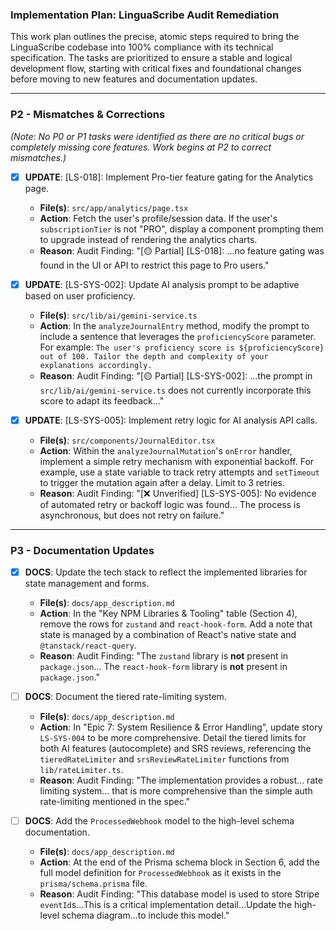 ### Implementation Plan: LinguaScribe Audit Remediation

This work plan outlines the precise, atomic steps required to bring the LinguaScribe codebase into 100% compliance with its technical specification. The tasks are prioritized to ensure a stable and logical development flow, starting with critical fixes and foundational changes before moving to new features and documentation updates.

---

### **P2 - Mismatches & Corrections**

*(Note: No P0 or P1 tasks were identified as there are no critical bugs or completely missing core features. Work begins at P2 to correct mismatches.)*

- [x] **UPDATE**: [LS-018]: Implement Pro-tier feature gating for the Analytics page.
    - **File(s)**: `src/app/analytics/page.tsx`
    - **Action**: Fetch the user's profile/session data. If the user's `subscriptionTier` is not "PRO", display a component prompting them to upgrade instead of rendering the analytics charts.
    - **Reason**: Audit Finding: "[🟡 Partial] [LS-018]: ...no feature gating was found in the UI or API to restrict this page to Pro users."

- [x] **UPDATE**: [LS-SYS-002]: Update AI analysis prompt to be adaptive based on user proficiency.
    - **File(s)**: `src/lib/ai/gemini-service.ts`
    - **Action**: In the `analyzeJournalEntry` method, modify the prompt to include a sentence that leverages the `proficiencyScore` parameter. For example: `The user's proficiency score is ${proficiencyScore} out of 100. Tailor the depth and complexity of your explanations accordingly.`
    - **Reason**: Audit Finding: "[🟡 Partial] [LS-SYS-002]: ...the prompt in `src/lib/ai/gemini-service.ts` does not currently incorporate this score to adapt its feedback..."

- [x] **UPDATE**: [LS-SYS-005]: Implement retry logic for AI analysis API calls.
    - **File(s)**: `src/components/JournalEditor.tsx`
    - **Action**: Within the `analyzeJournalMutation`'s `onError` handler, implement a simple retry mechanism with exponential backoff. For example, use a state variable to track retry attempts and `setTimeout` to trigger the mutation again after a delay. Limit to 3 retries.
    - **Reason**: Audit Finding: "[❌ Unverified] [LS-SYS-005]: No evidence of automated retry or backoff logic was found... The process is asynchronous, but does not retry on failure."

---

### **P3 - Documentation Updates**

- [x] **DOCS**: Update the tech stack to reflect the implemented libraries for state management and forms.
    - **File(s)**: `docs/app_description.md`
    - **Action**: In the "Key NPM Libraries & Tooling" table (Section 4), remove the rows for `zustand` and `react-hook-form`. Add a note that state is managed by a combination of React's native state and `@tanstack/react-query`.
    - **Reason**: Audit Finding: "The `zustand` library is **not** present in `package.json`... The `react-hook-form` library is **not** present in `package.json`."

- [ ] **DOCS**: Document the tiered rate-limiting system.
    - **File(s)**: `docs/app_description.md`
    - **Action**: In "Epic 7: System Resilience & Error Handling", update story `LS-SYS-004` to be more comprehensive. Detail the tiered limits for both AI features (autocomplete) and SRS reviews, referencing the `tieredRateLimiter` and `srsReviewRateLimiter` functions from `lib/rateLimiter.ts`.
    - **Reason**: Audit Finding: "The implementation provides a robust... rate limiting system... that is more comprehensive than the simple auth rate-limiting mentioned in the spec."

- [ ] **DOCS**: Add the `ProcessedWebhook` model to the high-level schema documentation.
    - **File(s)**: `docs/app_description.md`
    - **Action**: At the end of the Prisma schema block in Section 6, add the full model definition for `ProcessedWebhook` as it exists in the `prisma/schema.prisma` file.
    - **Reason**: Audit Finding: "This database model is used to store Stripe `eventId`s...This is a critical implementation detail...Update the high-level schema diagram...to include this model."